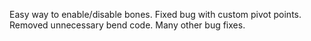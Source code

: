 Easy way to enable/disable bones.
Fixed bug with custom pivot points.
Removed unnecessary bend code.
Many other bug fixes.